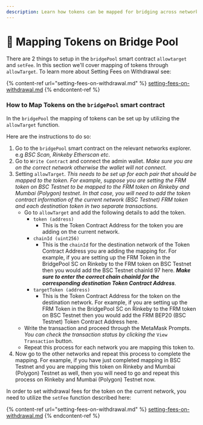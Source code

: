 ```yaml
---
description: Learn how tokens can be mapped for bridging across networks
---
```


# 🤝 Mapping Tokens on Bridge Pool

There are 2 things to setup in the `bridgePool` smart contract `allowtarget` and `setFee`. In this section we'll cover mapping of tokens through `allowTarget`. To learn more about Setting Fees on Withdrawal see:

{% content-ref url="setting-fees-on-withdrawal.md" %}
[setting-fees-on-withdrawal.md](setting-fees-on-withdrawal.md)
{% endcontent-ref %}

### How to Map Tokens on the `bridgePool` smart contract

In the `bridgePool` the mapping of tokens can be set up by utilizing the `allowTarget` function.&#x20;

Here are the instructions to do so:

1. Go to the `bridgePool` smart contract on the relevant networks explorer. e.g _BSC Scan, Rinkeby Etherscan etc_.
2. Go to `Write Contract` and connect the admin wallet. _Make sure you are on the correct network otherwise the wallet will not connect_.
3. Setting `allowTarget`. _This needs to be set up for each pair that should be mapped to the token. For example, suppose you are setting the FRM token on BSC Testnet to be mapped to the FRM token on Rinkeby and Mumbai (Polygon) testnet. In that case, you will need to add the token contract information of the current network (BSC Testnet) FRM token and each destination token in two separate transactions._
   * Go to `allowTarget` and add the following details to add the token.
     * `token (address)`
       * This is the Token Contract Address for the token you are adding on the current network.
     * `chainId (uint256)`
       * This is the `chainId` for the destination network of the Token Contract Address you are adding the mapping for. For example, if you are setting up the FRM Token in the BridgePool SC on Rinkeby to the FRM token on BSC Testnet then you would add the BSC Testnet chainId 97 here. _**Make sure to enter the correct chain chainId for the corresponding destination Token Contract Address**_.
     * `targetToken (address)`
       * This is the Token Contract Address for the token on the destination network. For example, if you are setting up the FRM Token in the BridgePool SC on Rinkeby to the FRM token on BSC Testnet then you would add the FRM BEP20 (BSC Testnet) Token Contract Address here.
   * Write the transaction and proceed through the MetaMask Prompts. _You can check the transaction status by clicking the_ `View Transaction` button.
   * Repeat this process for each network you are mapping this token to.
4. Now go to the other networks and repeat this process to complete the mapping. For example, if you have just completed mapping in BSC Testnet and you are mapping this token on Rinkeby and Mumbai (Polygon) Testnet as well, then you will need to go and repeat this process on Rinkeby and Mumbai (Polygon) Testnet now.

In order to set withdrawal fees for the token on the current network, you need to utilize the `setFee` function described here:

{% content-ref url="setting-fees-on-withdrawal.md" %}
[setting-fees-on-withdrawal.md](setting-fees-on-withdrawal.md)
{% endcontent-ref %}



